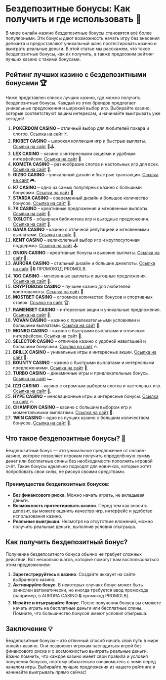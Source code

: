 # Бездепозитные бонусы: Как получить и где использовать 🎰

В мире онлайн-казино бездепозитные бонусы становятся всё более популярными. Эти бонусы дают возможность начать игру без внесения депозита и предоставляют уникальный шанс протестировать казино и выиграть реальные деньги. В этой статье мы расскажем, что такое бездепозитные бонусы, как их получить, а также предложим рейтинг лучших казино с такими бонусами.

## Рейтинг лучших казино с бездепозитными бонусами 🏆

Ниже представлен список лучших казино, где можно получить бездепозитные бонусы. Каждый из этих брендов предлагает уникальные предложения и широкий выбор игр. Выбирайте казино, которые соответствуют вашим интересам, и начинайте выигрывать уже сегодня!

1. **POKERDOM CASINO** – отличный выбор для любителей покера и слотов. [Ссылка на сайт](https://brandplay.link/Bxg7SC7H) 🃏.
2. **RIOBET CASINO** – широкая коллекция игр и быстрые выплаты. [Ссылка на сайт](https://brandplay.link/dtx89f2L) 🌟🕹️.
3. **LEX CASINO** – казино с интересными акциями и удобным интерфейсом. [Ссылка на сайт](https://brandplay.link/2HFTmBc8) 🎲.
4. **KOMETA CASINO** – разнообразие слотов и настольных игр для всех. [Ссылка на сайт](https://brandplay.link/tLG15CCb) 🚀.
5. **GIZBO CASINO** – уникальный дизайн и быстрые транзакции. [Ссылка на сайт](https://gizbo-tea02.com/c8e962e89) 🎮.
6. **R7 CASINO** – одно из самых популярных казино с большими бонусами. [Ссылка на сайт](https://brandplay.link/zPmNmTWG) 🎯.
7. **STARDA CASINO** – современный дизайн и большое количество бонусов. [Ссылка на сайт](https://brandplay.link/cpFQbWKn) 🌠.
8. **7K CASINO** – креативные предложения и мгновенные выплаты. [Ссылка на сайт](https://brandplay.link/dd46bNgD) 💎.
9. **1XSLOTS** – обширная библиотека игр и выгодные предложения. [Ссылка на сайт](https://brandplay.link/R4xfxqdm) 🎁.
10. **GAMA CASINO** – казино с отличной репутацией и мгновенными выплатами. [Ссылка на сайт](https://brandplay.link/zrZpLFTP) 💼.
11. **KENT CASINO** – великолепный выбор игр и круглосуточная поддержка. [Ссылка на сайт](https://passage-through-deserts.com/de0514c15) 🕹️.
12. **ONION CASINO** – креативные бонусы и высокие выплаты. [Ссылка на сайт](https://obclk001-2d.top/click?offer_id=986&partner_id=10542&landing_id=1798&utm_medium=affiliate&sub_1=oncasino3) 🌰.
13. **AURORA CASINO** – стильный дизайн и большие джекпоты. [Ссылка на сайт](https://10trafic-stat2.com/click/668546566bcc6313411604c7/6766/15114/subaccount?promocode=PROMOLB) 🌌🔒 ПРОМОКОД PROMOLB.
14. **1GO CASINO** – мгновенные выплаты и выгодные предложения. [Ссылка на сайт](https://1go-ircp01.com/ce015f410) 🎰.
15. **CRYPTOBOSS CASINO** – лучшее казино для любителей криптовалюты. [Ссылка на сайт](https://cryptobossc.online/d847bcfa9) 💸.
16. **MOSTBET CASINO** – огромное количество бонусов и спортивных ставок. [Ссылка на сайт](https://ktbtis024ifqfn0mst.com/beQs) 🏆.
17. **RAMENBET CASINO** – интересные акции и уникальные предложения. [Ссылка на сайт](https://get.saltyram.com/ru/registration?apkpop=0&partner=p24970p3296034p5526) 🍜.
18. **VOVAN CASINO** – казино с привлекательными условиями и большими выплатами. [Ссылка на сайт](https://vovan.site/d2375cf9b) 🎉.
19. **MONRO CASINO** – казино с быстрыми выплатами и отличным интерфейсом. [Ссылка на сайт](https://mnr-ircp01.com/c3ce72a2c) 🌟.
20. **SELECTOR CASINO** – отличное казино с удобной навигацией и большими бонусами. [Ссылка на сайт](https://gosel.pl/SELVK) 🔥.
21. **BRILLX CASINO** – уникальные игры и интересные акции. [Ссылка на сайт](https://brillx.pub/BRIVK) 💎.
22. **BOUNTY CASINO** – казино с быстрыми выплатами и интересными предложениями. [Ссылка на сайт](https://bounty-casino.de/BOVK) 🏅.
23. **TURBO CASINO** – динамичные игры и привлекательные бонусы. [Ссылка на сайт](https://turbo-casino.pro/TURVK) 🏎️.
24. **IZZI CASINO** – казино с огромным выбором слотов и настольных игр. [Ссылка на сайт](https://izzi-fr03.com/ca7c8a7b7) 🎲.
25. **HYPE CASINO** – инновационные игры и интересные бонусы. [Ссылка на сайт](https://hypekaz.com/dc2f44ad0) 🔥.
26. **CHAMPION CASINO** – казино с большим выбором игр и моментальными выплатами. [Ссылка на сайт](https://champcasino.ink/pobeda/doa-hats?p80412p305331p112c) 🏅.
27. **1WIN CASINO** – одно из лучших казино с большим количеством бонусов. [Ссылка на сайт](https://brandplay.link/6F5VqbyZ) 🎰.

## Что такое бездепозитные бонусы? 🎁

Бездепозитный бонус — это уникальное предложение от онлайн-казино, которое позволяет игрокам получить определённую сумму денег или бесплатные спины без необходимости пополнять игровой счёт. Такие бонусы идеально подходят для новичков, которые хотят попробовать свои силы, не рискуя своими средствами.

### Преимущества бездепозитных бонусов:
- **Без финансового риска**. Можно начать играть, не вкладывая деньги.
- **Возможность протестировать казино**. Перед тем как вносить депозит, вы можете оценить качество игр, интерфейс и удобство использования казино.
- **Реальные выигрыши**. Несмотря на отсутствие вложений, можно получить реальные деньги, выполнив условия отыгрыша.

## Как получить бездепозитный бонус?

Получение бездепозитного бонуса обычно не требует сложных действий. Вот несколько шагов, которые помогут вам воспользоваться этим предложением:

1. **Зарегистрируйтесь в казино**. Создайте аккаунт на сайте выбранного казино.
2. **Активируйте бонус**. В некоторых случаях бонус может быть зачислен автоматически, но иногда требуется ввод промокода (например, в AURORA CASINO 🔒 промокод PROMOLB).
3. **Играйте и отыгрывайте бонус**. После получения бонуса вы сможете начать играть на бесплатные деньги или бесплатные спины. Помните, что большинство бонусов имеют условия отыгрыша.

## Заключение 💡

Бездепозитные бонусы – это отличный способ начать свой путь в мире онлайн-казино. Они позволяют игрокам насладиться игрой без финансового риска и с возможностью выиграть реальные деньги. Важно помнить, что каждое казино имеет свои правила и условия получения бонусов, поэтому обязательно ознакомьтесь с ними перед началом игры. Выбирайте лучшие предложения из нашего рейтинга и начинайте выигрывать прямо сейчас!
